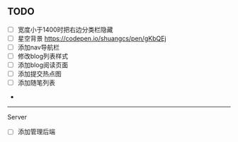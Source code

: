## TODO

- [ ] 宽度小于1400时把右边分类栏隐藏
- [ ] 星空背景 https://codepen.io/shuangcs/pen/gKbQEj 
- [ ] 添加nav导航栏
- [ ] 修改blog列表样式
- [ ] 添加blog阅读页面
- [ ] 添加提交热点图
- [ ] 添加随笔列表
- 

---

Server

-[ ] 添加管理后端